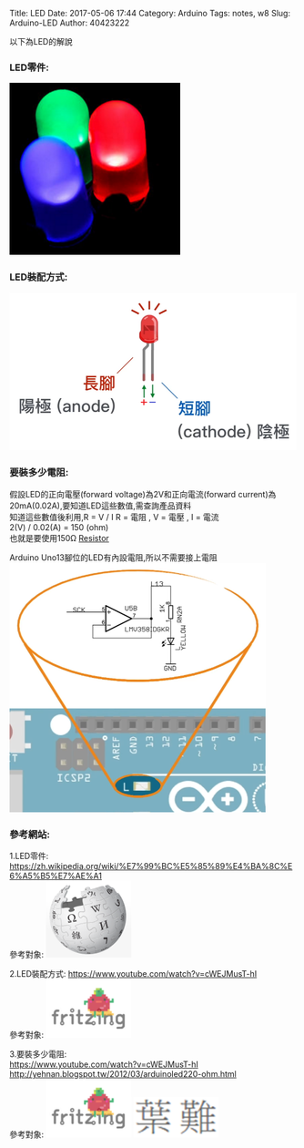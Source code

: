 Title: LED
Date: 2017-05-06 17:44
Category: Arduino
Tags: notes, w8
Slug: Arduino-LED
Author: 40423222

以下為LED的解說

<!-- PELICAN_END_SUMMARY -->

### LED零件:<br/>
<img src="./../data/Arduino/LED/LED.png" width="300" /><br/>



### LED裝配方式:<br/>
<img src="./../data/Arduino/LED/install.png" width="650" /><br/>



### 要裝多少電阻:<br/>
假設LED的正向電壓(forward voltage)為2V和正向電流(forward current)為20mA(0.02A),要知道LED這些數值,需查詢產品資料<br/>
知道這些數值後利用,R = V / I   R = 電阻 , V = 電壓 , I = 電流<br/>
2(V) / 0.02(A) = 150 (ohm)<br/>
也就是要使用150Ω <a href="https://40423222.github.io/2017springcd_hw/blog/Arduino-Resistance.html">Resistor</a>

Arduino Uno13腳位的LED有內設電阻,所以不需要接上電阻<br/>
<img src="./../data/Arduino/LED/Arduino pin13.png" width="450" />



### 參考網站:<br/>
1.LED零件:
<a href="https://zh.wikipedia.org/wiki/%E7%99%BC%E5%85%89%E4%BA%8C%E6%A5%B5%E7%AE%A1">https://zh.wikipedia.org/wiki/%E7%99%BC%E5%85%89%E4%BA%8C%E6%A5%B5%E7%AE%A1</a><br/>
參考對象:
<img src="./../data/Arduino/LED/維基百科.png" width="150" /><br/>

2.LED裝配方式:
<a href="https://www.youtube.com/watch?v=cWEJMusT-hI">https://www.youtube.com/watch?v=cWEJMusT-hI</a><br/>
參考對象:
<img src="./../data/Arduino/LED/軟爛番茄.png" width="150" /><br/>

3.要裝多少電阻:<br/>
<a href="https://www.youtube.com/watch?v=cWEJMusT-hI">https://www.youtube.com/watch?v=cWEJMusT-hI</a><br/>
<a href="http://yehnan.blogspot.tw/2012/03/arduinoled220-ohm.html">http://yehnan.blogspot.tw/2012/03/arduinoled220-ohm.html</a><br/>
參考對象:
<img src="./../data/Arduino/LED/軟爛番茄.png" width="150" />
<img src="./../data/Arduino/LED/葉難.png" width="150" />